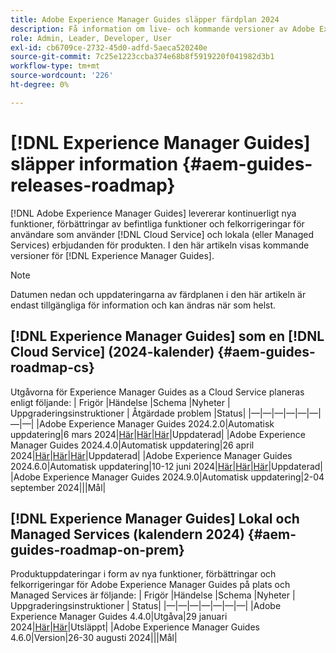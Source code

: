 ```yaml
---
title: Adobe Experience Manager Guides släpper färdplan 2024
description: Få information om live- och kommande versioner av Adobe Experience Manager Guides On-Prem och Adobe Experience Manager Guides as a Cloud Service
role: Admin, Leader, Developer, User
exl-id: cb6709ce-2732-45d0-adfd-5aeca520240e
source-git-commit: 7c25e1223ccba374e68b8f5919220f041982d3b1
workflow-type: tm+mt
source-wordcount: '226'
ht-degree: 0%

---
```


# [!DNL Experience Manager Guides] släpper information {#aem-guides-releases-roadmap}

[!DNL Adobe Experience Manager Guides] levererar kontinuerligt nya funktioner, förbättringar av befintliga funktioner och felkorrigeringar för användare som använder [!DNL Cloud Service] och lokala (eller Managed Services) erbjudanden för produkten. I den här artikeln visas kommande versioner för [!DNL Experience Manager Guides].

>[!NOTE]
>
>Datumen nedan och uppdateringarna av färdplanen i den här artikeln är endast tillgängliga för information och kan ändras när som helst.

## [!DNL Experience Manager Guides] som en [!DNL Cloud Service] (2024-kalender) {#aem-guides-roadmap-cs}

Utgåvorna för Experience Manager Guides as a Cloud Service planeras enligt följande:
| Frigör |Händelse |Schema |Nyheter | Uppgraderingsinstruktioner | Åtgärdade problem |Status|
|—|—|—|—|—|—|—|—|
|Adobe Experience Manager Guides 2024.2.0|Automatisk uppdatering|6 mars 2024|[Här](whats-new-2024-2-0.md)|[Här](upgrade-instructions-2024-2-0.md)|[Här](fixed-issues-2024-2-0.md)|Uppdaterad|
|Adobe Experience Manager Guides 2024.4.0|Automatisk uppdatering|26 april 2024|[Här](whats-new-2024-04-0.md)|[Här](upgrade-instructions-2024-04-0.md)|[Här](fixed-issues-2024-04-0.md)|Uppdaterad|
|Adobe Experience Manager Guides 2024.6.0|Automatisk uppdatering|10-12 juni 2024|[Här](whats-new-2024-06-0.md)|[Här](upgrade-instructions-2024-06-0.md)|[Här](fixed-issues-2024-06-0.md)|Uppdaterad|
|Adobe Experience Manager Guides 2024.9.0|Automatisk uppdatering|2-04 september 2024|||Mål|

## [!DNL Experience Manager Guides] Lokal och Managed Services (kalendern 2024) {#aem-guides-roadmap-on-prem}

Produktuppdateringar i form av nya funktioner, förbättringar och felkorrigeringar för Adobe Experience Manager Guides på plats och Managed Services är följande:
| Frigör |Händelse |Schema |Nyheter | Uppgraderingsinstruktioner | Status|
|—|—|—|—|—|—|—|
|Adobe Experience Manager Guides 4.4.0|Utgåva|29 januari 2024|[Här](whats-new-4-4.md)|[Här](upgrade-instructions-4-4.md)|Utsläppt|
|Adobe Experience Manager Guides 4.6.0|Version|26-30 augusti 2024|||Mål|
